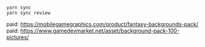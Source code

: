
```
yarn sync
yarn sync review
```

paid: https://mobilegamegraphics.com/product/fantasy-backgrounds-pack/
paid: https://www.gamedevmarket.net/asset/background-pack-100-pictures/

